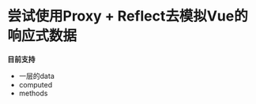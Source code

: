 <h1>尝试使用Proxy + Reflect去模拟Vue的响应式数据</h1>

<b>目前支持</b>
<ul>
  <li>一层的data</li>
  <li>computed</li>
  <li>methods</li>
</ul>
